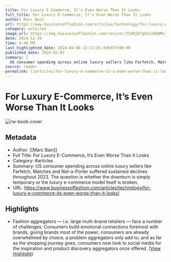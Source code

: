 ```yaml
---
title: For Luxury E-Commerce, It’s Even Worse Than It Looks
full_title: For Luxury E-Commerce, It’s Even Worse Than It Looks
author: Marc Bain
url: https://www.businessoffashion.com/articles/technology/for-luxury-e-commerce-its-even-worse-than-it-looks/
category: articles
image_url: https://img.businessoffashion.com/resizer/tS4Oj67gOi1iKbNMvlolaE8228w=/1200x630/filters:format(jpg):quality(70):focal(737x171:747x181)/cloudfront-eu-central-1.images.arcpublishing.com/businessoffashion/L5M5CGJJXJALTOA4RWNEDMK3YY.jpg
date: 2024-12-29
time: 6:40 PM
last_highlighted_date: 2024-04-08 13:17:01.696357+00:00
published_date: 2024-02-07
summary: |
  US consumer spending across online luxury sellers like Farfetch, Matches and Net-a-Porter suffered sustained declines throughout 2023. The question is whether the downturn is simply temporary or the luxury e-commerce model itself is broken.
source: reader
permalink: l/articles/for-luxury-e-commerce-it-s-even-worse-than-it-looks
---
```

# For Luxury E-Commerce, It’s Even Worse Than It Looks

![rw-book-cover](https://img.businessoffashion.com/resizer/tS4Oj67gOi1iKbNMvlolaE8228w=/1200x630/filters:format(jpg):quality(70):focal(737x171:747x181)/cloudfront-eu-central-1.images.arcpublishing.com/businessoffashion/L5M5CGJJXJALTOA4RWNEDMK3YY.jpg)

## Metadata
- Author: [[Marc Bain]]
- Full Title: For Luxury E-Commerce, It’s Even Worse Than It Looks
- Category: #articles
- Summary: US consumer spending across online luxury sellers like Farfetch, Matches and Net-a-Porter suffered sustained declines throughout 2023. The question is whether the downturn is simply temporary or the luxury e-commerce model itself is broken.
- URL: https://www.businessoffashion.com/articles/technology/for-luxury-e-commerce-its-even-worse-than-it-looks/

## Highlights
- Fashion aggregators — i.e. large multi-brand retailers — face a number of challenges: Consumers build emotional connections foremost with brands, giving brands most of the power; consumers are already overwhelmed by choice, a problem aggregators only add to; and as far as the shopping journey goes, consumers now look to social media for the inspiration and product discovery aggregators once offered. ([View Highlight](https://read.readwise.io/read/01htyxnq64jkh572xa6vp5gmyy))


